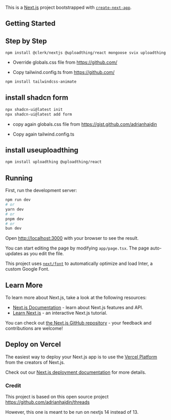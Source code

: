 This is a [Next.js](https://nextjs.org/) project bootstrapped with [`create-next-app`](https://github.com/vercel/next.js/tree/canary/packages/create-next-app).

## Getting Started


## Step by Step 

```shell
npm install @clerk/nextjs @uploadthing/react mongoose svix uploadthing
```

- Override globals.css file from https://github.com/

- Copy tailwind.config.ts from https://github.com/

```bash
npm install tailwindcss-animate
```

## install shadcn form

```bash
npx shadcn-ui@latest init
npx shadcn-ui@latest add form
```

- copy again globals.css file from https://gist.github.com/adrianhajdin 

- Copy again tailwind.config.ts 


## install useuploadthing

```bash
npm install uploadthing @uploadthing/react
```

## Running


First, run the development server:

```bash
npm run dev
# or
yarn dev
# or
pnpm dev
# or
bun dev
```

Open [http://localhost:3000](http://localhost:3000) with your browser to see the result.

You can start editing the page by modifying `app/page.tsx`. The page auto-updates as you edit the file.

This project uses [`next/font`](https://nextjs.org/docs/basic-features/font-optimization) to automatically optimize and load Inter, a custom Google Font.

## Learn More

To learn more about Next.js, take a look at the following resources:

- [Next.js Documentation](https://nextjs.org/docs) - learn about Next.js features and API.
- [Learn Next.js](https://nextjs.org/learn) - an interactive Next.js tutorial.

You can check out [the Next.js GitHub repository](https://github.com/vercel/next.js/) - your feedback and contributions are welcome!

## Deploy on Vercel

The easiest way to deploy your Next.js app is to use the [Vercel Platform](https://vercel.com/new?utm_medium=default-template&filter=next.js&utm_source=create-next-app&utm_campaign=create-next-app-readme) from the creators of Next.js.

Check out our [Next.js deployment documentation](https://nextjs.org/docs/deployment) for more details.

### Credit

This project is based on this open source project https://github.com/adrianhajdin/threads

However, this one is meant to be run on nextjs 14 instead of 13.
